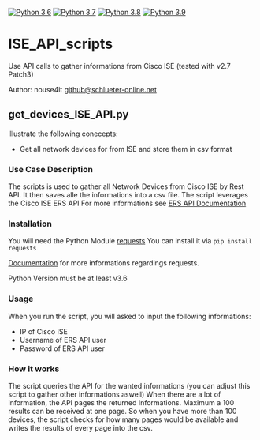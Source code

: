 [![Python 3.6](https://img.shields.io/badge/python-3.6-blue.svg)](https://www.python.org/downloads/release/python-360/)
[![Python 3.7](https://img.shields.io/badge/python-3.7-blue.svg)](https://www.python.org/downloads/release/python-370/)
[![Python 3.8](https://img.shields.io/badge/python-3.8-blue.svg)](https://www.python.org/downloads/release/python-380/)
[![Python 3.9](https://img.shields.io/badge/python-3.9-blue.svg)](https://www.python.org/downloads/release/python-390/)

# ISE_API_scripts
Use API calls to gather informations from Cisco ISE (tested with v2.7 Patch3)

Author: nouse4it <github@schlueter-online.net>


## get_devices_ISE_API.py

Illustrate the following conecepts:
- Get all network devices for from ISE and store them in csv format

### Use Case Description

The scripts is used to gather all Network Devices from Cisco ISE by Rest API.
It then saves alle the informations into a csv file.
The script leverages the Cisco ISE ERS API
For more informations see [ERS API Documentation](https://community.cisco.com/t5/security-documents/ise-ers-api-examples/ta-p/3622623#toc-hId--721274487)

### Installation
You will need the Python Module [requests](https://pypi.org/project/requests/)
You can install it via `pip install requests`

[Documentation](https://requests.readthedocs.io/en/master/) for more informations regardings requests.

Python Version must be at least v3.6

### Usage
When you run the script, you will asked to input the following informations:
* IP of Cisco ISE
* Username of ERS API user
* Password of ERS API user

### How it works
The script queries the API for the wanted informations (you can adjust this script to gather other informations aswell)
When there are a lot of information, the API pages the returned Informations.
Maximum a 100 results can be received at one page.
So when you have more than 100 devices, the script checks for how many pages would be available and writes the results of every page into the csv.
